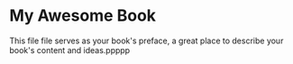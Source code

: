 # My Awesome Book

This file file serves as your book's preface, a great place to describe your book's content and ideas.ppppp

